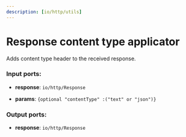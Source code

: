 ```yaml
---
description: [io/http/utils]
---
```


# Response content type applicator

Adds content type header to the received response.

### Input ports:

* __response__: ``io/http/Response``


* __params__: `{optional "contentType" :("text" or "json")}`

### Output ports:

* __response__: ``io/http/Response``

